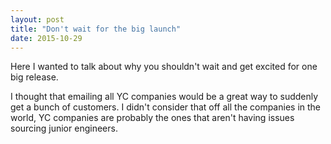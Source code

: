 ```yaml
---
layout: post
title: "Don't wait for the big launch"
date: 2015-10-29
---
```


Here I wanted to talk about why you shouldn't wait and get excited for one big release.  

I thought that emailing all YC companies would be a great way to suddenly get a bunch of customers.  I didn't consider that off all the companies in the world, YC companies are probably the ones that aren't having issues sourcing junior engineers.

